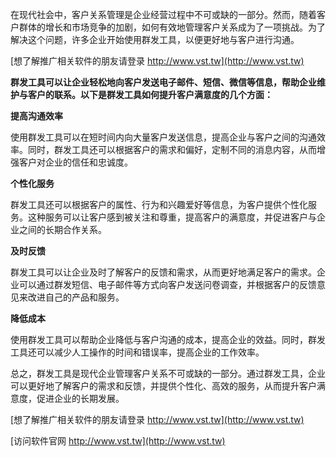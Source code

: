 在现代社会中，客户关系管理是企业经营过程中不可或缺的一部分。然而，随着客户群体的增长和市场竞争的加剧，如何有效地管理客户关系成为了一项挑战。为了解决这个问题，许多企业开始使用群发工具，以便更好地与客户进行沟通。

[想了解推广相关软件的朋友请登录 http://www.vst.tw](http://www.vst.tw)

**群发工具可以让企业轻松地向客户发送电子邮件、短信、微信等信息，帮助企业维护与客户的联系。以下是群发工具如何提升客户满意度的几个方面：**

**提高沟通效率**

使用群发工具可以在短时间内向大量客户发送信息，提高企业与客户之间的沟通效率。同时，群发工具还可以根据客户的需求和偏好，定制不同的消息内容，从而增强客户对企业的信任和忠诚度。

**个性化服务**

群发工具还可以根据客户的属性、行为和兴趣爱好等信息，为客户提供个性化服务。这种服务可以让客户感到被关注和尊重，提高客户的满意度，并促进客户与企业之间的长期合作关系。

**及时反馈**

群发工具可以让企业及时了解客户的反馈和需求，从而更好地满足客户的需求。企业可以通过群发短信、电子邮件等方式向客户发送问卷调查，并根据客户的反馈意见来改进自己的产品和服务。

**降低成本**

使用群发工具可以帮助企业降低与客户沟通的成本，提高企业的效益。同时，群发工具还可以减少人工操作的时间和错误率，提高企业的工作效率。

总之，群发工具是现代企业管理客户关系不可或缺的一部分。通过群发工具，企业可以更好地了解客户的需求和反馈，并提供个性化、高效的服务，从而提升客户满意度，促进企业的长期发展。

[想了解推广相关软件的朋友请登录 http://www.vst.tw](http://www.vst.tw)


[访问软件官网 http://www.vst.tw](http://www.vst.tw)
